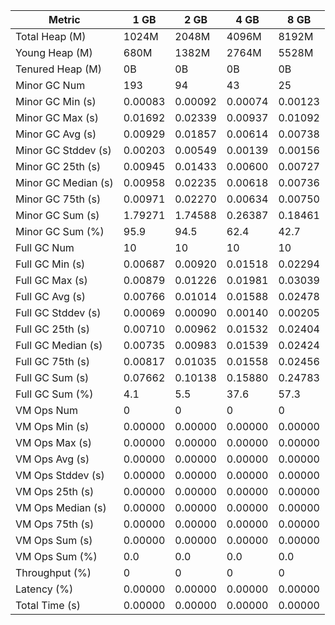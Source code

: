 | Metric | 1 GB | 2 GB | 4 GB | 8 GB |
|------|----|----|----|----|
| Total Heap (M) | 1024M | 2048M | 4096M | 8192M |
| Young Heap (M) | 680M | 1382M | 2764M | 5528M |
| Tenured Heap (M) | 0B | 0B | 0B | 0B |
| Minor GC Num | 193 | 94 | 43 | 25 |
| Minor GC Min (s) | 0.00083 | 0.00092 | 0.00074 | 0.00123 |
| Minor GC Max (s) | 0.01692 | 0.02339 | 0.00937 | 0.01092 |
| Minor GC Avg (s) | 0.00929 | 0.01857 | 0.00614 | 0.00738 |
| Minor GC Stddev (s) | 0.00203 | 0.00549 | 0.00139 | 0.00156 |
| Minor GC 25th (s) | 0.00945 | 0.01433 | 0.00600 | 0.00727 |
| Minor GC Median (s) | 0.00958 | 0.02235 | 0.00618 | 0.00736 |
| Minor GC 75th (s) | 0.00971 | 0.02270 | 0.00634 | 0.00750 |
| Minor GC Sum (s) | 1.79271 | 1.74588 | 0.26387 | 0.18461 |
| Minor GC Sum (%) | 95.9 | 94.5 | 62.4 | 42.7 |
| Full GC Num | 10 | 10 | 10 | 10 |
| Full GC Min (s) | 0.00687 | 0.00920 | 0.01518 | 0.02294 |
| Full GC Max (s) | 0.00879 | 0.01226 | 0.01981 | 0.03039 |
| Full GC Avg (s) | 0.00766 | 0.01014 | 0.01588 | 0.02478 |
| Full GC Stddev (s) | 0.00069 | 0.00090 | 0.00140 | 0.00205 |
| Full GC 25th (s) | 0.00710 | 0.00962 | 0.01532 | 0.02404 |
| Full GC Median (s) | 0.00735 | 0.00983 | 0.01539 | 0.02424 |
| Full GC 75th (s) | 0.00817 | 0.01035 | 0.01558 | 0.02456 |
| Full GC Sum (s) | 0.07662 | 0.10138 | 0.15880 | 0.24783 |
| Full GC Sum (%) | 4.1 | 5.5 | 37.6 | 57.3 |
| VM Ops Num | 0 | 0 | 0 | 0 |
| VM Ops Min (s) | 0.00000 | 0.00000 | 0.00000 | 0.00000 |
| VM Ops Max (s) | 0.00000 | 0.00000 | 0.00000 | 0.00000 |
| VM Ops Avg (s) | 0.00000 | 0.00000 | 0.00000 | 0.00000 |
| VM Ops Stddev (s) | 0.00000 | 0.00000 | 0.00000 | 0.00000 |
| VM Ops 25th (s) | 0.00000 | 0.00000 | 0.00000 | 0.00000 |
| VM Ops Median (s) | 0.00000 | 0.00000 | 0.00000 | 0.00000 |
| VM Ops 75th (s) | 0.00000 | 0.00000 | 0.00000 | 0.00000 |
| VM Ops Sum (s) | 0.00000 | 0.00000 | 0.00000 | 0.00000 |
| VM Ops Sum (%) | 0.0 | 0.0 | 0.0 | 0.0 |
| Throughput (%) | 0 | 0 | 0 | 0 |
| Latency (%) | 0.00000 | 0.00000 | 0.00000 | 0.00000 |
| Total Time (s) | 0.00000 | 0.00000 | 0.00000 | 0.00000 |
